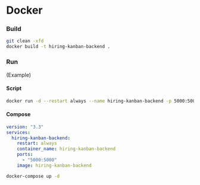 # Docker

### Build

``` sh
git clean -xfd
docker build -t hiring-kanban-backend .
```

### Run

(Example)

#### Script

``` sh
docker run -d --restart always --name hiring-kanban-backend -p 5000:5000 hiring-kanban-backend
```

#### Compose

``` yaml
version: "3.3"
services:
  hiring-kanban-backend:
    restart: always
    container_name: hiring-kanban-backend
    ports:
      - "5000:5000"
    image: hiring-kanban-backend
```

``` sh
docker-compose up -d
```

